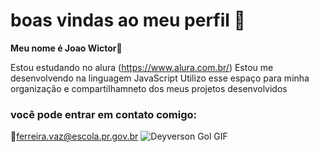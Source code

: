 # boas vindas ao meu perfil 👑

**Meu nome é Joao Wictor🥇**

Estou estudando no alura (https://www.alura.com.br/)
Estou me desenvolvendo na linguagem JavaScript
Utilizo esse espaço para minha organização e compartilhamneto dos meus projetos desenvolvidos
### você pode entrar em contato comigo:
🔵ferreira.vaz@escola.pr.gov.br
![Deyverson Gol GIF](https://tenor.com/pt-BR/view/deyverson-gol-gif-27112016)

